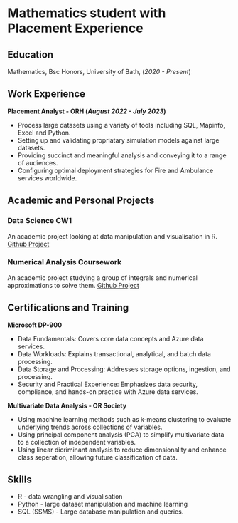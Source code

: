 # Mathematics student with Placement Experience

## Education
Mathematics, Bsc Honors, University of Bath, (_2020 - Present_)

## Work Experience
**Placement Analyst - ORH (_August 2022 - July 2023_)**
- Process large datasets using a variety of tools including SQL, Mapinfo, Excel and Python.
- Setting up and validating propriatary simulation models against large datasets.
- Providing succinct and meaningful analysis and conveying it to a range of audiences.
- Configuring optimal deployment strategies for Fire and Ambulance services worldwide.
  
## Academic and Personal Projects
### Data Science CW1
An academic project looking at data manipulation and visualisation in R.
[Github Project](https://github.com/HarryRogers0/Data-Science-Coursework-1)

### Numerical Analysis Coursework
An academic project studying a group of integrals and numerical approximations to solve them.
[Github Project](https://github.com/HarryRogers0/Numerical-Analysis-Coursework)

## Certifications and Training
**Microsoft DP-900**
- Data Fundamentals: Covers core data concepts and Azure data services.
- Data Workloads: Explains transactional, analytical, and batch data processing.
- Data Storage and Processing: Addresses storage options, ingestion, and processing.
- Security and Practical Experience: Emphasizes data security, compliance, and hands-on practice with Azure data services.

**Multivariate Data Analysis - OR Society**
- Using machine learning methods such as k-means clustering to evaluate underlying trends across collections of variables.
- Using principal component analysis (PCA) to simplify multivariate data to a collection of independent variables.
- Using linear dicriminant analysis to reduce dimensionality and enhance class seperation, allowing future classification of data. 


## Skills
- R - data wrangling and visualisation
- Python - large dataset manipulation and machine learning
- SQL (SSMS) - Large database manipulation and queries.
